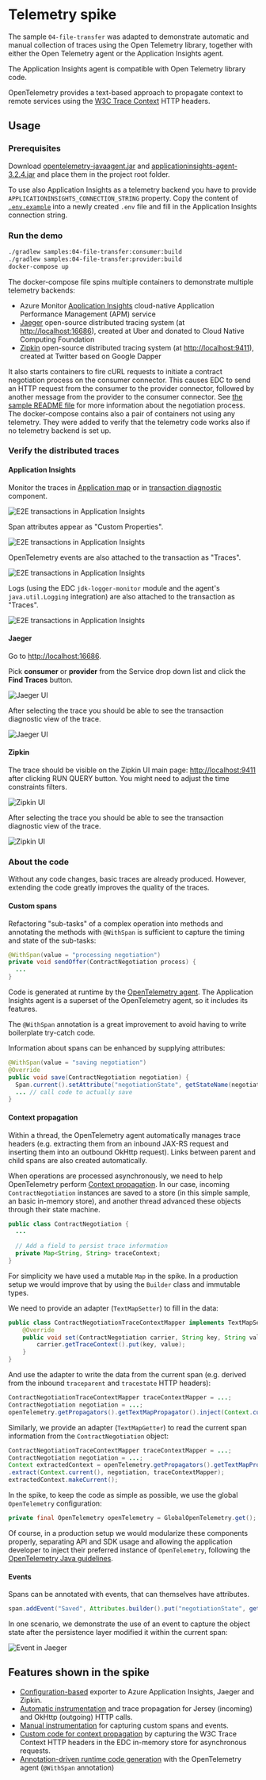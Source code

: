 # Telemetry spike

The sample `04-file-transfer` was adapted to demonstrate automatic and manual collection of traces using the Open Telemetry library, together with either the Open Telemetry agent or the Application Insights agent.

The Application Insights agent is compatible with Open Telemetry library code.

OpenTelemetry provides a text-based approach to propagate context to remote services using the [W3C Trace Context](https://www.w3.org/TR/trace-context/) HTTP headers.

## Usage

### Prerequisites

Download [opentelemetry-javaagent.jar](https://github.com/open-telemetry/opentelemetry-java-instrumentation/releases) and [applicationinsights-agent-3.2.4.jar](https://docs.microsoft.com/en-us/azure/azure-monitor/app/java-in-process-agent#download-the-jar-file) and place them in the project root folder.

To use also Application Insights as a telemetry backend you have to provide `APPLICATIONINSIGHTS_CONNECTION_STRING` property. Copy the content of [`.env.example`](./.env.example) into a newly created `.env` file and fill in the Application Insights connection string.

### Run the demo

```bash
./gradlew samples:04-file-transfer:consumer:build
./gradlew samples:04-file-transfer:provider:build
docker-compose up
```

The docker-compose file spins multiple containers to demonstrate multiple telemetry backends:
- Azure Monitor [Application Insights](https://docs.microsoft.com/azure/azure-monitor/app/app-insights-overview) cloud-native Application Performance Management (APM) service
- [Jaeger](https://www.jaegertracing.io/) open-source distributed tracing system (at [http://localhost:16686](http://localhost:16686)), created at Uber and donated to Cloud Native Computing Foundation
- [Zipkin](https://zipkin.io/) open-source distributed tracing system (at [http://localhost:9411](http://localhost:9411)), created at Twitter based on Google Dapper

It also starts containers to fire cURL requests to initiate a contract negotiation process on the consumer connector. This causes EDC to send an HTTP request from the consumer to the provider connector, followed by another message from the provider to the consumer connector. See [the sample README file](samples/04-file-transfer//README.md) for more information about the negotiation process.
The docker-compose contains also a pair of containers not using any telemetry. They were added to verify that the telemetry code works also if no telemetry backend is set up.

### Verify the distributed traces

#### Application Insights

Monitor the traces in [Application map](https://docs.microsoft.com/en-us/azure/azure-monitor/app/app-map?tabs=net) or in [transaction diagnostic](https://docs.microsoft.com/en-us/azure/azure-monitor/app/transaction-diagnostics) component.

![E2E transactions in Application Insights](.attachments/e2e-transaction.png)

Span attributes appear as "Custom Properties".

![E2E transactions in Application Insights](.attachments/e2e-transaction-span.png)

OpenTelemetry events are also attached to the transaction as "Traces".

![E2E transactions in Application Insights](.attachments/e2e-transaction-event.png)

Logs (using the EDC `jdk-logger-monitor` module and the agent's `java.util.Logging` integration) are also attached to the transaction as "Traces".

![E2E transactions in Application Insights](.attachments/e2e-transaction-logs.png)

#### Jaeger

Go to [http://localhost:16686](http://localhost:16686).

Pick **consumer** or **provider** from the Service drop down list and click the **Find Traces** button.

![Jaeger UI](.attachments/jaeger-1.png)

After selecting the trace you should be able to see the transaction diagnostic view of the trace. 

![Jaeger UI](.attachments/jaeger-2.png)

#### Zipkin

The trace should be visible on the Zipkin UI main page: [http://localhost:9411](http://localhost:9411) after clicking RUN QUERY button. You might need to adjust the time constraints filters.

![Zipkin UI](.attachments/zipkin-1.png)

After selecting the trace you should be able to see the transaction diagnostic view of the trace.

![Zipkin UI](.attachments/zipkin-2.png)

### About the code

Without any code changes, basic traces are already produced. However, extending the code greatly improves the quality of the traces.

#### Custom spans

Refactoring "sub-tasks" of a complex operation into methods and annotating the methods with `@WithSpan` is sufficient to capture the timing and state of the sub-tasks:

```java
@WithSpan(value = "processing negotiation")
private void sendOffer(ContractNegotiation process) {
  ...
}
```

Code is generated at runtime by the [OpenTelemetry agent](https://github.com/open-telemetry/opentelemetry-java-instrumentation/blob/main/docs/manual-instrumentation.md). The Application Insights agent is a superset of the OpenTelemetry agent, so it includes its features.

The `@WithSpan` annotation is a great improvement to avoid having to write boilerplate try-catch code.

Information about spans can be enhanced by supplying attributes:

```java
@WithSpan(value = "saving negotiation")
@Override
public void save(ContractNegotiation negotiation) {
  Span.current().setAttribute("negotiationState", getStateName(negotiation));
  ... // call code to actually save
}
```

#### Context propagation

Within a thread, the OpenTelemetry agent automatically manages trace headers (e.g. extracting them from an inbound JAX-RS request and inserting them into an outbound OkHttp request). Links between parent and child spans are also created automatically.

When operations are processed asynchronously, we need to help OpenTelemetry perform [Context propagation](https://opentelemetry.io/docs/instrumentation/java/manual_instrumentation/#context-propagation). In our case, incoming `ContractNegotiation` instances are saved to a store (in this simple sample, an basic in-memory store), and another thread advanced these objects through their state machine.

```java
public class ContractNegotiation {
  ...
  
  // Add a field to persist trace information
  private Map<String, String> traceContext;
}
```

For simplicity we have used a mutable `Map` in the spike. In a production setup we would improve that by using the `Builder` class and immutable types.

We need to provide an adapter (`TextMapSetter`) to fill in the data:

```java
public class ContractNegotiationTraceContextMapper implements TextMapSetter<ContractNegotiation> {
    @Override
    public void set(ContractNegotiation carrier, String key, String value) {
        carrier.getTraceContext().put(key, value);
    }
}
```

And use the adapter to write the data from the current span (e.g. derived from the inbound `traceparent` and `tracestate`  HTTP headers):

```java
ContractNegotiationTraceContextMapper traceContextMapper = ...;
ContractNegotiation negotiation = ...;
openTelemetry.getPropagators().getTextMapPropagator().inject(Context.current(), negotiation, traceContextMapper);
```

Similarly, we provide an adapter (`TextMapGetter`) to read the current span information from the `ContractNegotiation` object:

```java
ContractNegotiationTraceContextMapper traceContextMapper = ...;
ContractNegotiation negotiation = ...;
Context extractedContext = openTelemetry.getPropagators().getTextMapPropagator()
.extract(Context.current(), negotiation, traceContextMapper);
extractedContext.makeCurrent();
```

In the spike, to keep the code as simple as possible, we use the global `OpenTelemetry` configuration:

```java
private final OpenTelemetry openTelemetry = GlobalOpenTelemetry.get();
```

Of course, in a production setup we would modularize these components properly, separating API and SDK usage and allowing the application developer to inject their preferred  instance of `OpenTelemetry`, following the [OpenTelemetry Java guidelines](https://opentelemetry.io/docs/instrumentation/java/manual_instrumentation/).

#### Events

Spans can be annotated with events, that can themselves have attributes.

```java
span.addEvent("Saved", Attributes.builder().put("negotiationState", getStateName(negotiation)).build());
```

In one scenario, we demonstrate the use of an event to capture the object state after the persistence layer modified it within the current span:

![Event in Jaeger](.attachments/jaeger-event.png)

## Features shown in the spike

- [Configuration-based](https://github.com/open-telemetry/opentelemetry-java/blob/main/sdk-extensions/autoconfigure/README.md) exporter to Azure Application Insights, Jaeger and Zipkin.
- [Automatic instrumentation](https://opentelemetry.io/docs/instrumentation/java/automatic_instrumentation/) and trace propagation for Jersey (incoming) and OkHttp (outgoing) HTTP calls.
- [Manual instrumentation](https://opentelemetry.io/docs/instrumentation/java/manual_instrumentation/) for capturing custom spans and events.
- [Custom code for context propagation](https://opentelemetry.io/docs/instrumentation/java/manual_instrumentation/#context-propagation) by capturing the W3C Trace Context HTTP headers in the EDC in-memory store for asynchronous requests.
- [Annotation-driven runtime code generation](https://github.com/open-telemetry/opentelemetry-java-instrumentation/blob/main/docs/manual-instrumentation.md) with the OpenTelemetry agent (`@WithSpan` annotation)
